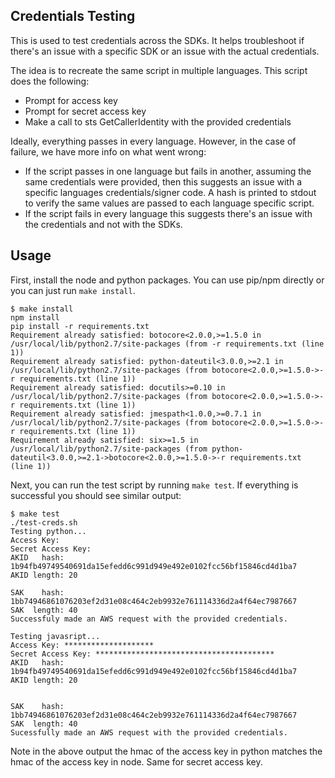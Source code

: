 ## Credentials Testing

This is used to test credentials across the SDKs.
It helps troubleshoot if there's an issue with a specific
SDK or an issue with the actual credentials.

The idea is to recreate the same script in multiple languages.
This script does the following:

* Prompt for access key
* Prompt for secret access key
* Make a call to sts GetCallerIdentity with the provided credentials

Ideally, everything passes in every language.  However, in the case
of failure, we have more info on what went wrong:

* If the script passes in one language but fails in another, assuming
  the same credentials were provided, then this suggests an issue
  with a specific languages credentials/signer code.  A hash is
  printed to stdout to verify the same values are passed to each
  language specific script.
* If the script fails in every language this suggests there's an
  issue with the credentials and not with the SDKs.


## Usage

First, install the node and python packages.  You can use pip/npm
directly or you can just run `make install`.

```
$ make install
npm install
pip install -r requirements.txt
Requirement already satisfied: botocore<2.0.0,>=1.5.0 in /usr/local/lib/python2.7/site-packages (from -r requirements.txt (line 1))
Requirement already satisfied: python-dateutil<3.0.0,>=2.1 in /usr/local/lib/python2.7/site-packages (from botocore<2.0.0,>=1.5.0->-r requirements.txt (line 1))
Requirement already satisfied: docutils>=0.10 in /usr/local/lib/python2.7/site-packages (from botocore<2.0.0,>=1.5.0->-r requirements.txt (line 1))
Requirement already satisfied: jmespath<1.0.0,>=0.7.1 in /usr/local/lib/python2.7/site-packages (from botocore<2.0.0,>=1.5.0->-r requirements.txt (line 1))
Requirement already satisfied: six>=1.5 in /usr/local/lib/python2.7/site-packages (from python-dateutil<3.0.0,>=2.1->botocore<2.0.0,>=1.5.0->-r requirements.txt (line 1))
```

Next, you can run the test script by running `make test`.
If everything is successful you should see similar output:


```
$ make test
./test-creds.sh
Testing python...
Access Key:
Secret Access Key:
AKID   hash: 1b94fb49749540691da15efedd6c991d949e492e0102fcc56bf15846cd4d1ba7
AKID length: 20

SAK    hash: 1bb74946861076203ef2d31e08c464c2eb9932e761114336d2a4f64ec7987667
SAK  length: 40
Successfuly made an AWS request with the provided credentials.

Testing javasript...
Access Key: ********************
Secret Access Key: ****************************************
AKID   hash: 1b94fb49749540691da15efedd6c991d949e492e0102fcc56bf15846cd4d1ba7
AKID length: 20


SAK    hash: 1bb74946861076203ef2d31e08c464c2eb9932e761114336d2a4f64ec7987667
SAK  length: 40
Sucessfully made an AWS request with the provided credentials.
```

Note in the above output the hmac of the access key in python matches the
hmac of the access key in node.  Same for secret access key.
